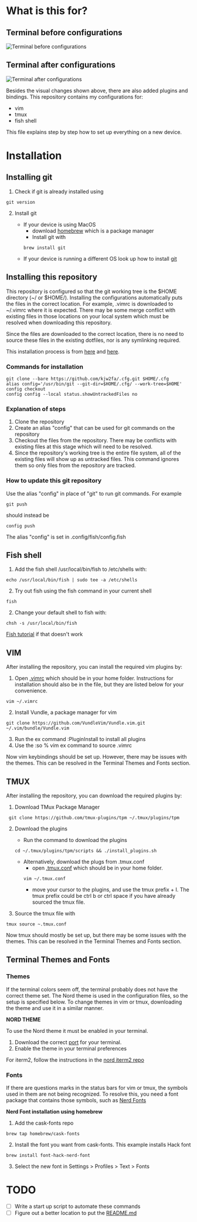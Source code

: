 # What is this for?

## Terminal before configurations
![Terminal before
configurations](/Documents/assets/images/terminal_without_configurations.png)

## Terminal after configurations
![Terminal after
configurations](/Documents/assets/images/terminal_with_configurations.png)

Besides the visual changes shown above, there are also added plugins and bindings.
This repository contains my configurations for:
- vim
- tmux
- fish shell

This file explains step by step how to set up everything on a new device. 

# Installation

## Installing git
1. Check if git is already installed using

```
git version
```

2. Install git

   - If your device is using MacOS
      - download [homebrew](https://docs.brew.sh/Installation) which is a package manager
      - Install git with
      ```
      brew install git
      ```
   - If your device is running a different OS look up how to install
   [git](https://github.com/git-guides/install-git)

## Installing this repository
This repository is configured so that the git working tree is the $HOME directory (~/ or $HOME/). 
Installing the configurations automatically puts the files in the correct location. For example,
.vimrc is downloaded to ~/.vimrc where it is expected. There may be some merge conflict with existing
files in those locations on your local system which must be resolved when downloading this repository.

Since the files are downloaded to the correct location, there is no need to source these files in the
existing dotfiles, nor is any symlinking required.

This installation process is from
[here](https://www.ackama.com/what-we-think/the-best-way-to-store-your-dotfiles-a-bare-git-repository-explained/)
and [here](https://www.atlassian.com/git/tutorials/dotfiles).

### Commands for installation
```
git clone --bare https://github.com/kjw2fa/.cfg.git $HOME/.cfg
alias config='/usr/bin/git --git-dir=$HOME/.cfg/ --work-tree=$HOME'
config checkout
config config --local status.showUntrackedFiles no
```

### Explanation of steps
1. Clone the repository
2. Create an alias "config" that can be used for git commands on the repository
3. Checkout the files from the repository. There may be conflicts with existing
files at this stage which will need to be resolved.
4. Since the repository's working tree is the entire file system, all of the
existing files will show up as untracked files. This command ignores them so
only files from the repository are tracked.

### How to update this git repository
Use the alias "config" in place of "git" to run git commands. For example

```
git push
```

should instead be

```
config push
```

The alias "config" is set in .config/fish/config.fish

## Fish shell

1. Add the fish shell /usr/local/bin/fish to /etc/shells with:

```
echo /usr/local/bin/fish | sudo tee -a /etc/shells
```

2. Try out fish using the fish command in your current shell
   
```
fish
```
   
2. Change your default shell to fish with:

```
chsh -s /usr/local/bin/fish
```
[Fish
tutorial](https://fishshell.com/docs/3.0/tutorial.html#tut_switching_to_fish)
 if that doesn't work

## VIM
After installing the repository, you can install the required vim plugins by:
1. Open [.vimrc](.vimrc) which should be in your home folder. Instructions for
   installation should also be in the file, but they are listed below for
   your convenience.

```
vim ~/.vimrc
```

2. Install Vundle, a package manager for vim

```
git clone https://github.com/VundleVim/Vundle.vim.git ~/.vim/bundle/Vundle.vim
```

3. Run the ex command :PluginInstall to install all plugins
4. Use the :so % vim ex command to source .vimrc

Now vim keybindings should be set up. However, there may be issues with the
themes. This can be resolved in the Terminal Themes and Fonts section.

## TMUX
After installing the repository, you can download the required plugins by:

1. Download TMux Package Manager

```
 git clone https://github.com/tmux-plugins/tpm ~/.tmux/plugins/tpm
```

2. Download the plugins
   - Run the command to download the plugins
   ```
   cd ~/.tmux/plugins/tpm/scripts && ./install_plugins.sh
   ```

   - Alternatively, download the plugs from .tmux.conf
      - open [.tmux.conf](.tmux.conf) which should be in your home folder.
      ```
      vim ~/.tmux.conf
      ```
      - move your cursor to the plugins, and use the tmux prefix + I. The tmux prefix
      could be ctrl b or ctrl space if you have already sourced the tmux file.

3. Source the tmux file with

```
tmux source ~.tmux.conf
```

Now tmux should mostly be set up, but there may be some issues with the themes.
This can be resolved in the Terminal Themes and Fonts section.

## Terminal Themes and Fonts

### Themes
If the terminal colors seem off, the terminal probably does not have the correct theme set.
The Nord theme is used in the configuration files, so the setup is specified below. To change
themes in vim or tmux, downloading the theme and use it in a similar manner.

**NORD THEME**

To use the Nord theme it must be enabled in your terminal.

1. Download the correct [port](https://www.nordtheme.com/ports) for your terminal.
2. Enable the theme in your terminal preferences

For iterm2, follow the instructions in the [nord iterm2
repo](https://github.com/nordtheme/iterm2)

### Fonts
If there are questions marks in the status bars for vim or tmux, the symbols used in them
are not being recognized. To resolve this, you need a font package that contains those symbols,
such as [Nerd Fonts](https://www.nerdfonts.com/)

**Nerd Font installation using homebrew**

1. Add the cask-fonts repo

```
brew tap homebrew/cask-fonts
```

2. Install the font you want from cask-fonts. This example installs Hack
   font

```
brew install font-hack-nerd-font
```

3. Select the new font in Settings > Profiles > Text > Fonts

# TODO
- [ ] Write a start up script to automate these commands
- [ ] Figure out a better location to put the [README.md](/README.md)
